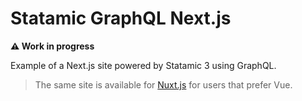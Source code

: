# Statamic GraphQL Next.js

**⚠️ Work in progress**

Example of a Next.js site powered by Statamic 3 using GraphQL.

> The same site is available for [Nuxt.js](https://github.com/jasonvarga/statamic-graphql-nuxt) for users that prefer Vue.
